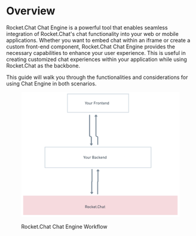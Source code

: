 # Overview

Rocket.Chat Chat Engine is a powerful tool that enables seamless integration of Rocket.Chat's chat functionality into your web or mobile applications. Whether you want to embed chat within an iframe or create a custom front-end component, Rocket.Chat Chat Engine provides the necessary capabilities to enhance your user experience.  This is useful in creating customized chat experiences within your application while using Rocket.Chat as the backbone.

This guide will walk you through the functionalities and considerations for using Chat Engine in both scenarios.

<figure><img src="../.gitbook/assets/Chat Engine workflow.png" alt=""><figcaption><p>Rocket.Chat Chat Engine Workflow</p></figcaption></figure>
